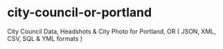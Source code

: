 # city-council-or-portland
City Council Data, Headshots &amp; City Photo for Portland, OR ( JSON, XML, CSV, SQL &amp; YML formats )
